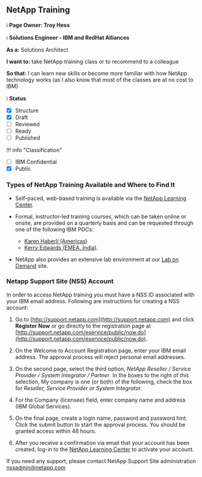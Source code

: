 ## NetApp Training

:information_source: **Page Owner: Troy Hess**

:information_source: **Solutions Engineer - IBM and RedHat Alliances**

**As a:** Solutions Architect

**I want to:** take NetApp training class or to recommend to a colleague  

**So that:** I can learn new skills or become more familiar with how NetApp technology works (as I also know that most of the classes are at no cost to IBM)

:information_source: **Status**

- [X] Structure
- [X] Draft
- [ ] Reviewed
- [ ] Ready
- [ ] Published

!!! info "Classification"

- [ ] IBM Confidential
- [X] Public

### Types of NetApp Training Available and Where to Find It

* Self-paced, web-based training is available via the [NetApp Learning Center](https://learningcenter.netapp.com).  

* Formal, instructor-led training courses, which can be taken online or onsite, are provided on a quarterly basis and can be requested through one of the following IBM POCs:  
  
  * [Karen Haberli (Americas)](haberli@us.ibm.com)  
  * [Kerry Edwards (EMEA, India)](edwark2@uk.ibm.com). 

* NetApp also provides an extensive lab environment at our [Lab on Demand](https://labondemand.netapp.com) site. 

### Netapp Support Site (NSS) Account

In order to access NetApp training you must have a NSS ID associated with your IBM email address. Following are instructions for creating a NSS account:

1. 	Go to [http://support.netapp.com](http://support.netapp.com) and click **Register Now** or go
directly to the registration page at [http://support.netapp.com/eservice/public/now.do](http://support.netapp.com/eservice/public/now.do).  

2. On the Welcome to Account Registration page, enter your IBM email address.  The approval process will reject personal email addresses.  

3. On the second page, select the third option, *NetApp Reseller / Service Provider
/ System Integrator / Partner*. In the boxes to the right of this selection, My company is one (or both) of the following, check the box for *Reseller, Service Provider or System Integrator*.  

4. For the Company (licensee) field, enter company name and address (IBM Global Services).

5. On the final page, create a login name, password and password hint. Click the submit button to start the approval process. You should be granted access within 48 hours.

6. After you receive a confirmation via email that your account has been created, log-in to the [NetApp Learning Center](https://learningcenter.netapp.com) to activate your account.

If you need any support, please contact NetApp Support Site administration [nssadmin@netapp.com](nssadmin@netapp.com)
   
